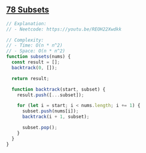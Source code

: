 ## [78 Subsets](https://leetcode.com/problems/subsets/description/)

<!-- notecardId: 1757596825720 -->

```js
// Explanation:
// - Neetcode: https://youtu.be/REOH22Xwdkk

// Complexity:
// - Time: O(n * n^2)
// - Space: O(n * n^2)
function subsets(nums) {
  const result = [];
  backtrack(0, []);

  return result;

  function backtrack(start, subset) {
    result.push([...subset]);

    for (let i = start; i < nums.length; i += 1) {
      subset.push(nums[i]);
      backtrack(i + 1, subset);

      subset.pop();
    }
  }
}
```
